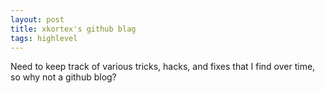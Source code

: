 ```yaml
---
layout: post
title: xkortex's github blag
tags: highlevel
---
```


Need to keep track of various tricks, hacks, and fixes that I find over time, so 
why not a github blog?